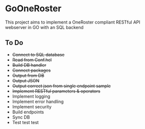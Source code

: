 # GoOneRoster
This project aims to implement a OneRoster compliant RESTful API webserver in GO with an SQL backend

## To Do
- ~~Connect to SQL database~~
- ~~Read from Conf.hcl~~
- ~~Build DB handler~~
- ~~Connect packages~~
- ~~Output from DB~~
- ~~Output JSON~~
- ~~Output correct json from single endpoint sample~~
- ~~Implement RESTful parameters & operators~~
- Implement logging
- Implement error handling
- Implement security
- Build endpoints
- Sync DB
- Test test test
